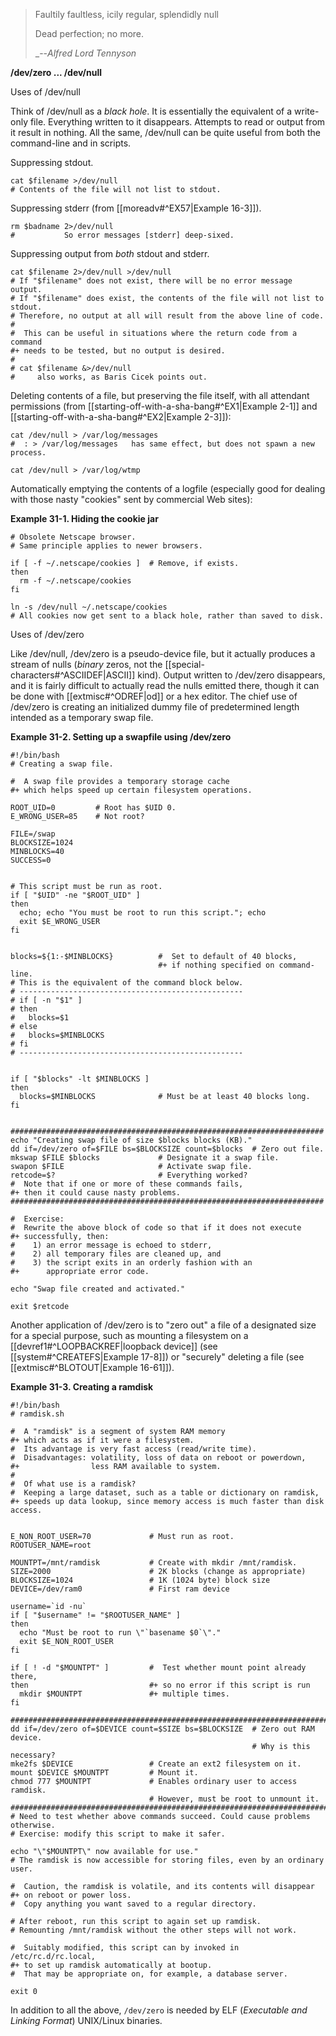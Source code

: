 > Faultily faultless, icily regular, splendidly null
>
> Dead perfection; no more.
>
>_--<cite>Alfred Lord Tennyson</cite>

**/dev/zero ... /dev/null**

Uses of /dev/null

Think of /dev/null as a _black hole_. It is essentially the equivalent of a write-only file. Everything written to it disappears. Attempts to read or output from it result in nothing. All the same, /dev/null can be quite useful from both the command-line and in scripts.

Suppressing stdout.

```
cat $filename >/dev/null
# Contents of the file will not list to stdout.
```

Suppressing stderr (from [[moreadv#^EX57|Example 16-3]]).

```
rm $badname 2>/dev/null
#           So error messages [stderr] deep-sixed.
```

Suppressing output from _both_ stdout and stderr.

```
cat $filename 2>/dev/null >/dev/null
# If "$filename" does not exist, there will be no error message output.
# If "$filename" does exist, the contents of the file will not list to stdout.
# Therefore, no output at all will result from the above line of code.
#
#  This can be useful in situations where the return code from a command
#+ needs to be tested, but no output is desired.
#
# cat $filename &>/dev/null
#     also works, as Baris Cicek points out.
```

Deleting contents of a file, but preserving the file itself, with all attendant permissions (from [[starting-off-with-a-sha-bang#^EX1|Example 2-1]] and [[starting-off-with-a-sha-bang#^EX2|Example 2-3]]):

```
cat /dev/null > /var/log/messages
#  : > /var/log/messages   has same effect, but does not spawn a new process.

cat /dev/null > /var/log/wtmp
```

Automatically emptying the contents of a logfile (especially good for dealing with those nasty "cookies" sent by commercial Web sites):

**Example 31-1. Hiding the cookie jar**

```
# Obsolete Netscape browser.
# Same principle applies to newer browsers.

if [ -f ~/.netscape/cookies ]  # Remove, if exists.
then
  rm -f ~/.netscape/cookies
fi

ln -s /dev/null ~/.netscape/cookies
# All cookies now get sent to a black hole, rather than saved to disk.
```

Uses of /dev/zero

Like /dev/null, /dev/zero is a pseudo-device file, but it actually produces a stream of nulls (_binary_ zeros, not the [[special-characters#^ASCIIDEF|ASCII]] kind). Output written to /dev/zero disappears, and it is fairly difficult to actually read the nulls emitted there, though it can be done with [[extmisc#^ODREF|od]] or a hex editor. The chief use of /dev/zero is creating an initialized dummy file of predetermined length intended as a temporary swap file.

**Example 31-2. Setting up a swapfile using /dev/zero**

```
#!/bin/bash
# Creating a swap file.

#  A swap file provides a temporary storage cache
#+ which helps speed up certain filesystem operations.

ROOT_UID=0         # Root has $UID 0.
E_WRONG_USER=85    # Not root?

FILE=/swap
BLOCKSIZE=1024
MINBLOCKS=40
SUCCESS=0


# This script must be run as root.
if [ "$UID" -ne "$ROOT_UID" ]
then
  echo; echo "You must be root to run this script."; echo
  exit $E_WRONG_USER
fi  
  

blocks=${1:-$MINBLOCKS}          #  Set to default of 40 blocks,
                                 #+ if nothing specified on command-line.
# This is the equivalent of the command block below.
# --------------------------------------------------
# if [ -n "$1" ]
# then
#   blocks=$1
# else
#   blocks=$MINBLOCKS
# fi
# --------------------------------------------------


if [ "$blocks" -lt $MINBLOCKS ]
then
  blocks=$MINBLOCKS              # Must be at least 40 blocks long.
fi  


######################################################################
echo "Creating swap file of size $blocks blocks (KB)."
dd if=/dev/zero of=$FILE bs=$BLOCKSIZE count=$blocks  # Zero out file.
mkswap $FILE $blocks             # Designate it a swap file.
swapon $FILE                     # Activate swap file.
retcode=$?                       # Everything worked?
#  Note that if one or more of these commands fails,
#+ then it could cause nasty problems.
######################################################################

#  Exercise:
#  Rewrite the above block of code so that if it does not execute
#+ successfully, then:
#    1) an error message is echoed to stderr,
#    2) all temporary files are cleaned up, and
#    3) the script exits in an orderly fashion with an
#+      appropriate error code.

echo "Swap file created and activated."

exit $retcode
```

Another application of /dev/zero is to "zero out" a file of a designated size for a special purpose, such as mounting a filesystem on a [[devref1#^LOOPBACKREF|loopback device]] (see [[system#^CREATEFS|Example 17-8]]) or "securely" deleting a file (see [[extmisc#^BLOTOUT|Example 16-61]]).

**Example 31-3. Creating a ramdisk**

```
#!/bin/bash
# ramdisk.sh

#  A "ramdisk" is a segment of system RAM memory
#+ which acts as if it were a filesystem.
#  Its advantage is very fast access (read/write time).
#  Disadvantages: volatility, loss of data on reboot or powerdown,
#+                less RAM available to system.
#
#  Of what use is a ramdisk?
#  Keeping a large dataset, such as a table or dictionary on ramdisk,
#+ speeds up data lookup, since memory access is much faster than disk access.


E_NON_ROOT_USER=70             # Must run as root.
ROOTUSER_NAME=root

MOUNTPT=/mnt/ramdisk           # Create with mkdir /mnt/ramdisk.
SIZE=2000                      # 2K blocks (change as appropriate)
BLOCKSIZE=1024                 # 1K (1024 byte) block size
DEVICE=/dev/ram0               # First ram device

username=`id -nu`
if [ "$username" != "$ROOTUSER_NAME" ]
then
  echo "Must be root to run \"`basename $0`\"."
  exit $E_NON_ROOT_USER
fi

if [ ! -d "$MOUNTPT" ]         #  Test whether mount point already there,
then                           #+ so no error if this script is run
  mkdir $MOUNTPT               #+ multiple times.
fi

##############################################################################
dd if=/dev/zero of=$DEVICE count=$SIZE bs=$BLOCKSIZE  # Zero out RAM device.
                                                      # Why is this necessary?
mke2fs $DEVICE                 # Create an ext2 filesystem on it.
mount $DEVICE $MOUNTPT         # Mount it.
chmod 777 $MOUNTPT             # Enables ordinary user to access ramdisk.
                               # However, must be root to unmount it.
##############################################################################
# Need to test whether above commands succeed. Could cause problems otherwise.
# Exercise: modify this script to make it safer.

echo "\"$MOUNTPT\" now available for use."
# The ramdisk is now accessible for storing files, even by an ordinary user.

#  Caution, the ramdisk is volatile, and its contents will disappear
#+ on reboot or power loss.
#  Copy anything you want saved to a regular directory.

# After reboot, run this script to again set up ramdisk.
# Remounting /mnt/ramdisk without the other steps will not work.

#  Suitably modified, this script can by invoked in /etc/rc.d/rc.local,
#+ to set up ramdisk automatically at bootup.
#  That may be appropriate on, for example, a database server.

exit 0
```

In addition to all the above, `/dev/zero` is needed by ELF (_Executable and Linking Format_) UNIX/Linux binaries.
